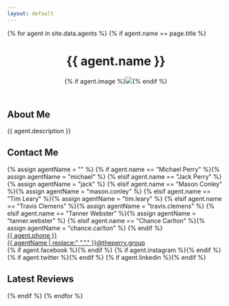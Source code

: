 ```yaml
---
layout: default
---
```

{% for agent in site.data.agents %}
  {% if agent.name == page.title %}
  <header class="row">
    <h1>{{ agent.name }}</h1>
    <div id="header-image">{% if agent.image %}<img src="/assets/defaults/agents/{{ agent.name | slugify }}-banner.jpg" />{% endif %}</div>
  </header>
  <div class="row pt-4 pr-4 pl-4">
    <div class="col-lg-7 col-sm-12">
      <h2 id="about-me">About Me</h2>
      <p>{{ agent.description }}</p>
    </div>
    <div class="col-lg-5 col-md-12">
      <h2 id="contact-me">Contact Me</h2>
      {% assign agentName = "" %}
      {% if agent.name == "Michael Perry" %}{% assign agentName = "michael" %}
      {% elsif agent.name == "Jack Perry" %}{% assign agentName = "jack" %}
      {% elsif agent.name == "Mason Conley" %}{% assign agentName = "mason.conley" %}
      {% elsif agent.name == "Tim Leary" %}{% assign agentName = "tim.leary" %}
      {% elsif agent.name == "Travis Clemens" %}{% assign agentName = "travis.clemens" %}
      {% elsif agent.name == "Tanner Webster" %}{% assign agentName = "tanner.webster" %}
      {% elsif agent.name == "Chance Carlton" %}{% assign agentName = "chance.carlton" %}
      {% endif %}
      <div class="mb-2">
        <a class="social" href="tel:1-{{ agent.phone }}"><i class="theperrygroup-phone pr-2"></i>{{ agent.phone }}</a>
      </div>
      <div class="mb-2">
        <a class="social" href="mailto:{{ agentName | replace:" ","."  }}@theperry.group"><i class="theperrygroup-email pr-2"></i>{{ agentName | replace:" ","." }}@theperry.group</a>
      </div>
      <div class="social-container">
        {% if agent.facebook %}<a class="social" href="https://www.facebook.com/{{ agent.facebook }}" target="_blank" title="Connect with me on Facebook"><i class="theperrygroup-facebook"></i></a>{% endif %}
        {% if agent.instagram %}<a class="social" href="https://www.instagram.com/{{ agent.instagram }}" target="_blank" title="Connect with me on Instagram"><i class="theperrygroup-instagram"></i></a>{% endif %}
        {% if agent.twitter %}<a class="social" href="https://www.twitter.com/{{ agent.twitter }}" target="_blank" title="Connect with me on Twitter"><i class="theperrygroup-twitter"></i></a>{% endif %}
        {% if agent.linkedin %}<a class="social" href="https://www.linkedin.com/in/{{ agent.linkedin }}" target="_blank" title="Connect with me on LinkedIn"><i class="theperrygroup-linkedin"></i></a>{% endif %}
      </div>
    </div>
  </div>
  <div class="row pt-4 pr-4 pl-4">
    <div class="col">
      <h2 id="reviews">Latest Reviews</h2>
      <div class="card-columns" data-zillow-id="{{ agent.zillow }}"></div>
    </div>
  </div>
  {% endif %}
{% endfor %}
